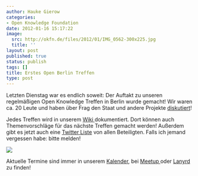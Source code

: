 ```yaml
---
author: Hauke Gierow
categories:
- Open Knowledge Foundation
date: 2012-01-16 15:17:22
image:
  src: http://okfn.de/files/2012/01/IMG_0562-300x225.jpg
  title: ''
layout: post
published: true
status: publish
tags: []
title: Erstes Open Berlin Treffen
type: post
---
```


Letzten Dienstag war es endlich soweit: Der Auftakt zu unseren regelmäßigen Open Knowledge Treffen in Berlin wurde gemacht! Wir waren ca. 20 Leute und haben über Frag den Staat und andere Projekte [diskutiert](http://wiki.okfn.de/Meeting10-01-2012)!

Jedes Treffen wird in unserem [Wiki ](http://wiki.okfn.de/OKberlinmeeting)dokumentiert. Dort können auch Themenvorschläge für das nächste Treffen gemacht werden! Außerdem gibt es jetzt auch eine [Twitter Liste](https://twitter.com/#!/okfde/openberlin) von allen Beteiligten. Falls ich jemand vergessen habe: bitte melden!

![](http://okfn.de/files/2012/01/IMG_0559-300x225.jpg)

Aktuelle Termine sind immer in unserem [Kalender](http://okfn.de/community/kalender/), bei [Meetup ](http://www.meetup.com/OpenKnowledgeFoundation/Berlin-DE/)oder [Lanyrd ](http://lanyrd.com/profile/okfde/)zu finden!